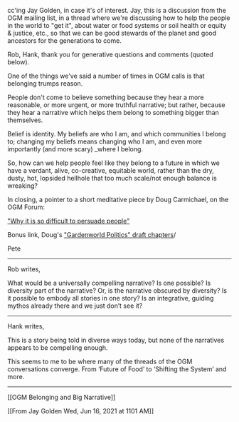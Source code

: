 
cc'ing Jay Golden, in case it's of interest. Jay, this is a discussion from the OGM mailing list, in a thread where we're discussing how to help the people in the world to "get it", about water or food systems or soil health or equity & justice, etc., so that we can be good stewards of the planet and good ancestors for the generations to come.

 Rob, Hank, thank you for generative questions and comments (quoted below).

 One of the things we've said a number of times in OGM calls is that belonging trumps reason.

People don't come to believe something because they hear a more reasonable, or more urgent, or more truthful narrative; but rather, because they hear a narrative which helps them belong to something bigger than themselves.

Belief is identity. My beliefs are who I am, and which communities I belong to; changing my beliefs means changing who I am, and even more importantly (and more scary) \_where I belong.

So, how can we help people feel like they belong to a future in which we have a verdant, alive, co-creative, equitable world, rather than the dry, dusty, hot, lopsided hellhole that too much scale/not enough balance is wreaking?

In closing, a pointer to a short meditative piece by Doug Carmichael, on the OGM Forum:

[ "Why it is so difficult to persuade people"](https://forum.openglobalmind.com/t/why-it-is-so-difficult-to-persuade-people/490)

Bonus link, Doug's ["Gardenworld Politics" draft chapters](https://carmichaelconversation.com/gardenworld-politics-draft-chapters)/

Pete

  
----
Rob writes,

What would be a universally compelling narrative? Is one possible? Is diversity part of the narrative? Or, is the narrative obscured by diversity? Is it possible to embody all stories in one story? Is an integrative, guiding mythos already there and we just don’t see it?

 ----
 Hank writes,

This is a story being told in diverse ways today, but none of the narratives appears to be compelling enough.

This seems to me to be where many of the threads of the OGM conversations converge. From ‘Future of Food’ to ‘Shifting the System’ and more.

----
[[OGM Belonging and Big Narrative]]

[[From Jay Golden Wed, Jun 16, 2021 at 1101 AM]]